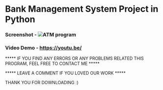 # Bank Management System Project in Python

### Screenshot - ![ATM program](https://user-images.githubusercontent.com/52548052/166834738-7119ab87-b802-47c9-91d0-c06d7a7b192a.png)
### Video Demo - https://youtu.be/ 

***** IF YOU FIND ANY ERRORS OR ANY PROBLEMS RELATED THIS PROGRAM, FEEL FREE TO CONTACT ME *****  


***** LEAVE A COMMENT IF YOU LOVED OUR WORK *****






THANK YOU FOR DOWNLOADING :) 
